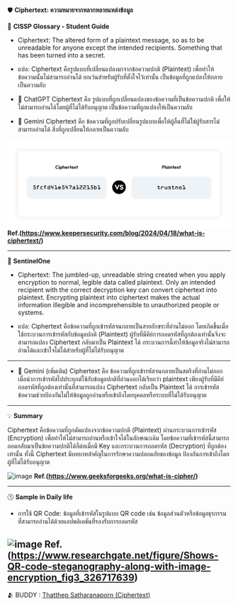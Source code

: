 🛡️ __Ciphertext: ความหมายจากหลากหลายแหล่งข้อมูล__

📖 __CISSP Glossary - Student Guide__

- Ciphertext: The altered form of a plaintext message, so as to be unreadable for anyone except the intended recipients. Something that has been turned into a secret.

- แปล: Ciphertext คือรูปแบบที่เปลี่ยนแปลงมาจากข้อความปกติ (Plaintext) เพื่อทำให้ข้อความนั้นไม่สามารถอ่านได้ ยกเว้นสำหรับผู้รับที่ตั้งใจไว้เท่านั้น เป็นข้อมูลที่ถูกแปลงให้กลายเป็นความลับ

- 🤖 ChatGPT
Ciphertext คือ รูปแบบที่ถูกเปลี่ยนแปลงของข้อความที่เป็นข้อความปกติ เพื่อให้ไม่สามารถอ่านได้โดยผู้ที่ไม่ได้รับอนุญาต เป็นข้อความที่ถูกแปลงให้เป็นความลับ

- 🤖 Gemini
Ciphertext คือ ข้อความที่ถูกปรับเปลี่ยนรูปแบบเพื่อให้ผู้อื่นที่ไม่ใช่ผู้รับสารไม่สามารถอ่านได้ สิ่งที่ถูกเปลี่ยนให้กลายเป็นความลับ

![image](image/1.png)
__Ref.(https://www.keepersecurity.com/blog/2024/04/18/what-is-ciphertext/)__

---

👤 __SentinelOne__

- Ciphertext: The jumbled-up, unreadable string created when you apply encryption to normal, legible data called plaintext. Only an intended recipient with the correct decryption key can convert ciphertext into plaintext. Encrypting plaintext into ciphertext makes the actual information illegible and incomprehensible to unauthorized people or systems.

- แปล:
Ciphertext คือข้อความที่ถูกเข้ารหัสจนกลายเป็นสายอักขระที่อ่านไม่ออก โดยเกิดขึ้นเมื่อใช้กระบวนการเข้ารหัสกับข้อมูลปกติ (Plaintext) ผู้รับที่มีคีย์การถอดรหัสที่ถูกต้องเท่านั้นจึงจะสามารถแปลง Ciphertext กลับมาเป็น Plaintext ได้ กระบวนการนี้ทำให้ข้อมูลจริงไม่สามารถอ่านได้และเข้าใจไม่ได้สำหรับผู้ที่ไม่ได้รับอนุญาต

---

- 🤖 Gemini (เพิ่มเติม)
Ciphertext คือ ข้อความที่ถูกเข้ารหัสจนกลายเป็นสตริงที่อ่านไม่ออก เมื่อนำการเข้ารหัสไปประยุกต์ใช้กับข้อมูลปกติที่อ่านออกได้เรียกว่า plaintext เพียงผู้รับที่มีคีย์ถอดรหัสที่ถูกต้องเท่านั้นที่สามารถแปลง Ciphertext กลับเป็น Plaintext ได้ การเข้ารหัสข้อความช่วยป้องกันไม่ให้ข้อมูลถูกอ่านหรือเข้าถึงโดยบุคคลหรือระบบที่ไม่ได้รับอนุญาต

---

💡 __Summary__

Ciphertext คือข้อความที่ถูกดัดแปลงจากข้อความปกติ (Plaintext) ผ่านกระบวนการเข้ารหัส (Encryption) เพื่อทำให้ไม่สามารถอ่านหรือเข้าใจได้ในลักษณะเดิม โดยข้อความที่เข้ารหัสนี้สามารถถอดกลับมาเป็นข้อความปกติได้ก็ต่อเมื่อมี Key และกระบวนการถอดรหัส (Decryption) ที่ถูกต้องเท่านั้น ทั้งนี้ Ciphertext มีบทบาทสำคัญในการรักษาความปลอดภัยของข้อมูล ป้องกันการเข้าถึงโดยผู้ที่ไม่ได้รับอนุญาต

![image](https://media.geeksforgeeks.org/wp-content/uploads/20240530193453/1.webp)
__Ref.(https://www.geeksforgeeks.org/what-is-cipher/)__

---

🕓 __Sample in Daily life__
- การใช้ QR Code: ข้อมูลที่เข้ารหัสในรูปแบบ QR code เช่น ข้อมูลส่วนตัวหรือข้อมูลธุรกรรม ที่สามารถอ่านได้ด้วยแอปพลิเคชันที่รองรับการถอดรหัส

![image](https://media.springernature.com/lw685/springer-static/image/art%3A10.1007%2Fs11042-018-6471-x/MediaObjects/11042_2018_6471_Fig2_HTML.png)
__Ref.(https://www.researchgate.net/figure/Shows-QR-code-steganography-along-with-image-encryption_fig3_326717639)__
---

🫂 BUDDY : [Thatthep Satharanaporn (Ciphertext)](https://bastackle.github.io/ciphertext)






